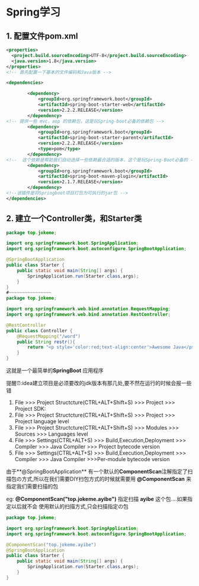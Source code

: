 # Spring学习

## 1. 配置文件pom.xml



~~~xml
<properties>
  <project.build.sourceEncoding>UTF-8</project.build.sourceEncoding>
  <java.version>1.8</java.version>
</properties>
<!-- 首先配置一下基本的文件编码和Java版本 -->

<dependencies>

        <dependency>
            <groupId>org.springframework.boot</groupId>
            <artifactId>spring-boot-starter-web</artifactId>
            <version>2.2.2.RELEASE</version>
        </dependency>
<!-- 提供一些 mvc，aop 的依赖包，这是玩Spring-boot必备的依赖包 -->
        <dependency>
            <groupId>org.springframework.boot</groupId>
            <artifactId>spring-boot-starter-parent</artifactId>
            <version>2.2.2.RELEASE</version>
            <type>pom</type>
        </dependency>
<!--  这个依赖是帮助我们自动选择一些依赖最合适的版本，这个是玩Spring-Boot必备的 -->
        <dependency>
            <groupId>org.springframework.boot</groupId>
            <artifactId>spring-boot-maven-plugin</artifactId>
            <version>2.1.7.RELEASE</version>
        </dependency>
<!--该插件是将Springboot项目打包为可执行的jar包 -->
</dependencies>
~~~



## 2. 建立一个Controller类，和Starter类

~~~java
package top.jokeme;

import org.springframework.boot.SpringApplication;
import org.springframework.boot.autoconfigure.SpringBootApplication;

@SpringBootApplication
public class Starter {
    public static void main(String[] args) {
        SpringApplication.run(Starter.class,args);
    }
}
#~~~~~~~~~~~~~~~~
package top.jokeme;

import org.springframework.web.bind.annotation.RequestMapping;
import org.springframework.web.bind.annotation.RestController;

@RestController
public class Controller {
    @RequestMapping("/word")
    public String restr(){
        return "<p style='color:red;text-align:center'>Awesome Java</p>";
    }
}
~~~

这就是一个最简单的**SpringBoot** 应用程序

提醒⏰:idea建立项目是必须要改的jdk版本有那几处,要不然在运行的时候会报一些错

1.  File >>> Project Structcture(CTRL+ALT+Shift+S) >>> Project >>> Project SDK:
2.  File >>> Project Structcture(CTRL+ALT+Shift+S) >>> Project >>> Project language level
3.  File >>> Project Structcture(CTRL+ALT+Shift+S) >>> Modules >>> Sources >>> Languages level
4.  File >>> Settings(CTRL+ALT+S) >>> Build,Execution,Deployment >>> Compiler >>> Java Compiler >>> Project bytecode version
5.  File >>> Settings(CTRL+ALT+S) >>> Build,Execution,Deployment >>> Compiler >>> Java Compiler >>>Per-module bytecode version

由于**@SpringBootApplication** 有一个默认的**ComponentScan**注解指定了扫描包の方式,所以在我们需要DIY扫包方式的时候就需要用 **@ComponentScan** 来指定我们需要扫描的包

eg: **@ComponentScan("top.jokeme.ayibe")** 指定扫描 **ayibe** 这个包....如果指定以后就不会 使用默认的扫描方式,只会扫描指定の包

~~~java
package top.jokeme;

import org.springframework.boot.SpringApplication;
import org.springframework.boot.autoconfigure.SpringBootApplication;

@ComponentScan("top.jokeme.ayibe")
@SpringBootApplication
public class Starter {
    public static void main(String[] args) {
        SpringApplication.run(Starter.class,args);
    }
}
~~~

